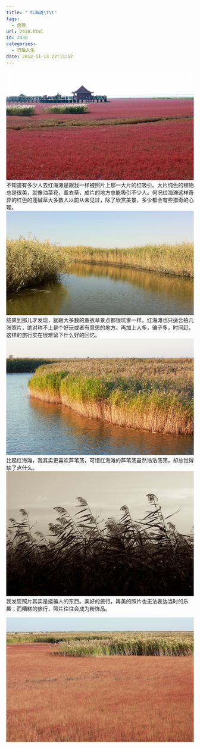 ```yaml
---
title: " 红海滩\t\t"
tags:
  - 盘锦
url: 2438.html
id: 2438
categories:
  - 行摄人生
date: 2012-11-13 22:13:12
---
```


[![红海滩栈桥](../../images//2012/11/IMG_0462-1.jpg "红海滩栈桥")](../../images//2012/11/IMG_0462-1.jpg) 不知道有多少人去红海滩是跟我一样被照片上那一大片的红吸引。大片纯色的植物总是很美，就像油菜花，薰衣草，成片的地方总能吸引不少人。何况红海滩这样奇异的红色的蓬碱草大多数人以前从未见过，除了欣赏美景，多少都会有些猎奇的心理。 [![红海滩芦苇荡](../../images//2012/11/IMG_0147.jpg "红海滩芦苇荡")](../../images//2012/11/IMG_0147.jpg) 结果到那儿才发现，就跟大多数的薰衣草景点都很坑爹一样，红海滩也只适合拍几张照片，绝对称不上是个好玩或者有意思的地方。再加上人多，骗子多，时间赶，这样的旅行实在很难留下什么好的回忆。 [![红海滩芦苇](../../images//2012/11/IMG_05211.jpg "红海滩芦苇")](../../images//2012/11/IMG_05211.jpg) 比起红海滩，我其实更喜欢芦苇荡，可惜红海滩的芦苇荡虽然浩浩荡荡，却总觉得缺了点什么。 [![芦苇荡](../../images//2012/11/IMG_0545-1.jpg "芦苇荡")](../../images//2012/11/IMG_0545-1.jpg) 我发现照片其实是挺骗人的东西。美好的旅行，再美的照片也无法表达当时的乐趣；而糟糕的旅行，照片往往会成为粉饰品。

[![蓬碱草和芦苇](../../images//2012/11/IMG_0484.jpg "蓬碱草和芦苇")](../../images//2012/11/IMG_0484.jpg)